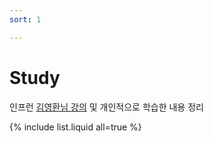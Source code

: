 ```yaml
---
sort: 1

---
```


# Study

인프런 [김영환님 강의](https://www.inflearn.com/courses?s=김영한) 및 개인적으로 학습한 내용 정리

{% include list.liquid all=true %}
